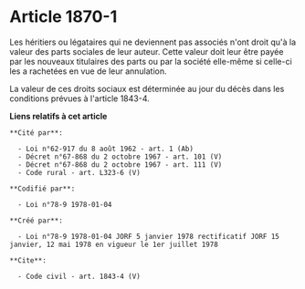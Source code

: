 # Article 1870-1

Les héritiers ou légataires qui ne deviennent pas associés n'ont droit qu'à la valeur des parts sociales de leur auteur.
Cette valeur doit leur être payée par les nouveaux titulaires des parts ou par la société elle-même si celle-ci les a
rachetées en vue de leur annulation. 

La valeur de ces droits sociaux est déterminée au jour du décès dans les conditions prévues à l'article 1843-4.

**Liens relatifs à cet article**

	**Cité par**:

	  - Loi n°62-917 du 8 août 1962 - art. 1 (Ab)
	  - Décret n°67-868 du 2 octobre 1967 - art. 101 (V)
	  - Décret n°67-868 du 2 octobre 1967 - art. 111 (V)
	  - Code rural - art. L323-6 (V)

	**Codifié par**:

	  - Loi n°78-9 1978-01-04

	**Créé par**:

	  - Loi n°78-9 1978-01-04 JORF 5 janvier 1978 rectificatif JORF 15 janvier, 12 mai 1978 en vigueur le 1er juillet 1978

	**Cite**:

	  - Code civil - art. 1843-4 (V)
